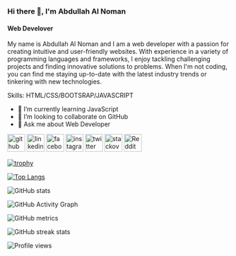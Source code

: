 ### Hi there 👋, I'm Abdullah Al Noman
#### Web Develover
My name is Abdullah Al Noman and I am a web developer with a passion for creating intuitive and user-friendly websites. With experience in a variety of programming languages and frameworks, I enjoy tackling challenging projects and finding innovative solutions to problems. When I'm not coding, you can find me staying up-to-date with the latest industry trends or tinkering with new technologies.

Skills: HTML/CSS/BOOTSRAP/JAVASCRIPT

- 🌱 I’m currently learning JavaScript 
- 👯 I’m looking to collaborate on GitHub 
- 💬 Ask me about Web Developer 


[<img src='https://cdn.jsdelivr.net/npm/simple-icons@3.0.1/icons/github.svg' alt='github' height='40'>](https://github.com/nomandevs)  [<img src='https://cdn.jsdelivr.net/npm/simple-icons@3.0.1/icons/linkedin.svg' alt='linkedin' height='40'>](https://www.linkedin.com/in/alnomanuix/)  [<img src='https://cdn.jsdelivr.net/npm/simple-icons@3.0.1/icons/facebook.svg' alt='facebook' height='40'>](https://www.facebook.com/alnomanuix)  [<img src='https://cdn.jsdelivr.net/npm/simple-icons@3.0.1/icons/instagram.svg' alt='instagram' height='40'>](https://www.instagram.com/alnomanuix/)  [<img src='https://cdn.jsdelivr.net/npm/simple-icons@3.0.1/icons/twitter.svg' alt='twitter' height='40'>](https://twitter.com/alnomanuix)  [<img src='https://cdn.jsdelivr.net/npm/simple-icons@3.0.1/icons/stackoverflow.svg' alt='stackoverflow' height='40'>](https://stackoverflow.com/users/alnomanuix)  [<img src='https://cdn.jsdelivr.net/npm/simple-icons@3.0.1/icons/reddit.svg' alt='Reddit' height='40'>](https://www.reddit.com/user/alnomanuix)  

[![trophy](https://github-profile-trophy.vercel.app/?username=nomandevs)](https://github.com/ryo-ma/github-profile-trophy)

[![Top Langs](https://github-readme-stats.vercel.app/api/top-langs/?username=nomandevs)](https://github.com/anuraghazra/github-readme-stats)

![GitHub stats](https://github-readme-stats.vercel.app/api?username=nomandevs&show_icons=true&count_private=true)  

![GitHub Activity Graph](https://activity-graph.herokuapp.com/graph?username=nomandevs)  

![GitHub metrics](https://metrics.lecoq.io/nomandevs)  

![GitHub streak stats](https://streak-stats.demolab.com/?user=nomandevs)  

![Profile views](https://gpvc.arturio.dev/nomandevs)  
